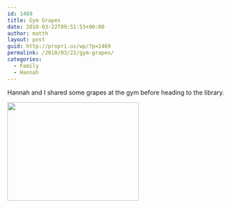 ```yaml
---
id: 1469
title: Gym Grapes
date: 2010-03-22T09:51:53+00:00
author: matth
layout: post
guid: http://propri.us/wp/?p=1469
permalink: /2010/03/22/gym-grapes/
categories:
  - Family
  - Hannah
---
```

Hannah and I shared some grapes at the gym before heading to the library. 

[<img src="http://hippeelee.com/blog/wp-content/uploads/2010/03/l_1600_1200_DD7A44DB-FCDA-4E11-8F03-781847C74CEB.jpeg" alt="" width="300" height="225" class="alignnone size-full wp-image-364" />](http://hippeelee.com/blog/wp-content/uploads/2010/03/l_1600_1200_DD7A44DB-FCDA-4E11-8F03-781847C74CEB.jpeg)
